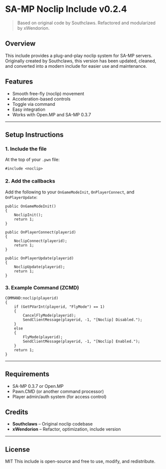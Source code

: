 # SA-MP Noclip Include v0.2.4

> Based on original code by Southclaws. Refactored and modularized by xWendorion.

## Overview

This include provides a plug-and-play noclip system for SA-MP servers.  
Originally created by Southclaws, this version has been updated, cleaned, and converted into a modern include for easier use and maintenance.

## Features

- Smooth free-fly (noclip) movement
- Acceleration-based controls
- Toggle via command
- Easy integration
- Works with Open.MP and SA-MP 0.3.7

---

## Setup Instructions

### 1. Include the file

At the top of your `.pwn` file:

```pawn
#include <noclip>
```

### 2. Add the callbacks

Add the following to your `OnGameModeInit`, `OnPlayerConnect`, and `OnPlayerUpdate`:

```pawn
public OnGameModeInit()
{
    NoclipInit();
    return 1;
}

public OnPlayerConnect(playerid)
{
    NoclipConnect(playerid);
    return 1;
}

public OnPlayerUpdate(playerid)
{
    NoclipUpdate(playerid);
    return 1;
}
```

### 3. Example Command (ZCMD)

```pawn
COMMAND:noclip(playerid)
{
    if (GetPVarInt(playerid, "FlyMode") == 1)
    {
        CancelFlyMode(playerid);
        SendClientMessage(playerid, -1, "[Noclip] Disabled.");
    }
    else
    {
        FlyMode(playerid);
        SendClientMessage(playerid, -1, "[Noclip] Enabled.");
    }
    return 1;
}
```

---

## Requirements

- SA-MP 0.3.7 or Open.MP
- Pawn.CMD (or another command processor)
- Player admin/auth system (for access control)

## Credits

- **Southclaws** – Original noclip codebase  
- **xWendorion** – Refactor, optimization, include version

---

## License
MIT
This include is open-source and free to use, modify, and redistribute.
